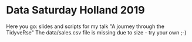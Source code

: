 # Data Saturday Holland 2019

Here you go: slides and scripts for my talk "A journey through the TidyveRse"
The data/sales.csv file is missing due to size - try your own ;-)
